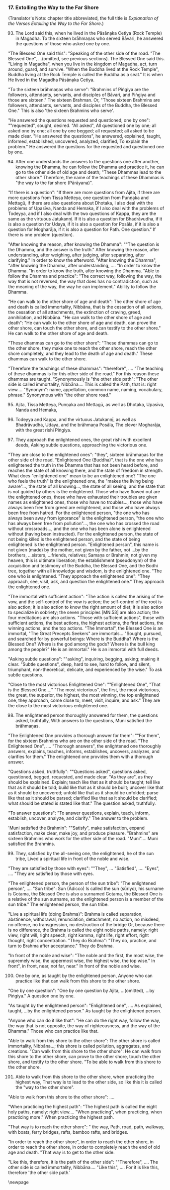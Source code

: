### 17. Extolling the Way to the Far Shore

(Translator's Note: chapter title abbreviated, the full title is
_Explanation of the Verses Extolling the Way to the Far Shore_.)

93. The Lord said this, when he lived in the Pāsānạka Cetiya (Rock Temple) in Magadha.
To the sixteen brāhmaṇas who served Bāvari, he answered the questions of those
    who asked one by one.

"The Blessed One said this": "Speaking of the other side of the road. "The
Blessed One", ...(omitted, see previous sections). The Blessed One said this.
"Living in Magadha", when you live in the kingdom of Magadha, act, turn around,
guard, and survive. "When the Buddha lived at the Rock Temple", Buddha living at
the Rock Temple is called the Buddha as a seat." It is when He lived in the
Magadha Pāsānạka Cetiya.

"To the sixteen brāhmaṇas who serve": "Brahmins of Piṅgiya are the followers,
attendants, servants, and disciples of Bāvari, and Piṅgiya and those are
sixteen." The sixteen Brahman. Or, "Those sixteen Brahmins are followers,
attendants, servants, and disciples of the Buddha, the Blessed One." This is
also 'the sixteen Brahmins who serve'.

"He answered the questions requested and questioned, one by one": ""requested",
sought, desired. "All asked", All questioned one by one; all asked one by one;
all one by one begged; all requested; all asked to be made clear. "He answered
the questions", he answered, explained, taught, informed, established,
uncovered, analyzed, clarified, To explain the problem." He answered the
questions for the requested and questioned one by one.

94. After one understands the answers to the questions one after another,
    knowing the Dhamma, he can follow the Dhamma and practice it, he can go to
    the other side of old age and death;
"These Dhammas lead to the other shore." Therefore, the name of the teachings of
these Dhammas is "the way to the far shore (Pārāyana)".

"If there is a question": "If there are more questions from Ajita, if there are
more questions from Tissa Metteya, one question from Punṇạka and Mettagū, if
there are also questions about Dhotaka, I also deal with the problems of
Upasīva, Nanda and Hemaka, if I also deal with the problems of Todeyya, and if I
also deal with the two questions of Kappa, they are the same as the virtuous
Jatukanṇị̄. If it is also a question for Bhadrāvudha, if it is also a question
for Udaya, if it is also a question for Posāla, if it is also a question for
Mogharāja, if it is also a question for Path. One question." If there is one
problem (question).

"After knowing the reason, after knowing the Dhamma": ""The question is the
Dhamma, and the answer is the truth." After knowing the reason, after
understanding, after weighing, after judging, after separating, after
clarifying." In order to know the afterword. "After knowing the Dhamma", "after
knowing the Dhamma, after understanding, .... "In order to know the Dhamma. "In
order to know the truth, after knowing the Dhamma. "Able to follow the Dhamma
and practice": "The correct way, following the way, the way that is not
reversed, the way that does has no contradiction, such as the meaning of the
way, the way he can implement." Ability to follow the Dhamma.

"He can walk to the other shore of age and death": The other shore of age and
death is called immortality, Nibbāna, that is the cessation of all actions, the
cessation of all attachments, the extinction of craving, greed, annihilation,
and Nibbāna. "He can walk to the other shore of age and death": "He can walk to
the other shore of age and death, can prove the other shore, can touch the other
shore, and can testify to the other shore." He can walk to the other shore of
age and death.

"These dhammas can go to the other shore": "These dhammas can go to the other
shore, they make one to reach the other shore, reach the other shore completely,
and they lead to the death of age and death." These dhammas can walk to the
other shore.

"Therefore the teachings of these dhammas": "therefore", .... "The teaching of
these dhammas  is for this other side of the road." For this reason these
dhammas are taught. "Synonymously is "the other side path": "The other side is
called immortality, Nibbāna.... This is called the Path, that is: right view....
"Synonym": name, appellation, common name, naming, vocabulary, phrase."
Synonymous with "the other shore road."

95. Ajita, Tissa Metteya, Punṇạka and Mettagū,
as well as Dhotaka, Upasīva, Nanda and Hemaka,

96. Todeyya and Kappa, and the virtuous Jatukanṇị̄,
as well as Bhadrāvudha, Udaya, and the brāhmaṇa Posāla,
The clever Mogharāja, with the great rishi Piṅgiya.

97. They approach the enlightened ones, the great rishi with excellent deeds,
Asking subtle questions, approaching the victorious one.

"They are close to the enlightened ones": "they", sixteen brāhmaṇas for the other
side of the road. "Enlightened One (Buddha)", that is the one who has
enlightened the truth in the Dhamma that has not been heard before, and reaches
the state of all knowing there, and the state of freedom in strength. What does
"enlightened one" mean to be an enlightened one? "The one who feels the truth"
is the enlightened one, the "makes the living being aware"..., the state of all
knowing..., the state of all seeing, and the state that is not guided by others
is the enlightened. Those who have flowed out are the enlightened ones, those
who have exhausted their troubles are given names as enlightened ones, those who
have no troubles..., those who have always been free from greed are enlightened,
and those who have always been free from hatred. For the enlightened person,
"the one who has always been away from ignorance" is the enlightened person,
"the one who has always been free from pollution"..., the one who has crossed
the road without crossroads..., and the one who has been alone is enlightened
without (having been instructed). For the enlightened person, the state of not
being killed is the enlightened person, and the state of being enlightened is
the enlightened person. "Enlightened person", this name is not given (made) by
the mother, not given by the father, not ...by the brothers, ...sisters,
...friends, relatives; Samaṇa or Brahmin; not given my heaven, this is ultimate
liberation; the establishment (pseudonym) of the acquisition and testimony of
the Buddha, the Blessed One, and the Bodhi tree, together with all knowledge and
wisdom, is the enlightened one. "The one who is enlightened. "They approach the
enlightened one": "They approach, see, visit, ask, and question the enlightened
one." They approach the enlightened one.

"The immortal with sufficient action": "The action is called the arising of the
vow, and the self-control of the vow is action; the self-control of the root is
also action; it is also action to know the right amount of diet; it is also
action to specialize in sobriety; the seven principles [MN.53] are also action;
the four meditations are also actions. "Those with sufficient actions", those
with sufficient actions, the best actions, the highest actions, the first
actions, the winning actions, and the top actions. "The Immortal", the Blessed
One is an immortal, "The Great Precepts Seekers" are immortals... "Sought,
pursued, and searched for by powerful beings: Where is the Buddha? Where is the
Blessed One? Where is the god among the gods? Where is the bull king among the
people?" He is an immortal." He is an immortal with full deeds.

"Asking subtle questions": ""asking", inquiring, begging, asking; making it
clear. "Subtle questions", deep, hard to see, hard to follow, and silent,
triumphant, non-theoretical, delicate, and experienced by the wise." To ask
subtle questions.

"Close to the most victorious Enlightened One": ""Enlightened One", "That is the
Blessed One...." "The most victorious", the first, the most victorious, the
great, the superior, the highest, the most winning, the top enlightened one,
they approach, come close to, meet, visit, inquire, and ask." They are the close
to the most victorious enlightened one.

98. The enlightened person thoroughly answered for them, the questions asked,
    truthfully,
With answers to the questions, Muni satisfied the brāhmaṇas.

"The Enlightened One provides a thorough answer for them": ""For them", for the
sixteen Brahmins who are on the other side of the road. "The Enlightened One",
.... "Thorough answers", the enlightened one thoroughly answers, explains,
teaches, informs, establishes, uncovers, analyzes, and clarifies for them." The
enlightened one provides them with a thorough answer.

"Questions asked, truthfully": ""Questions asked", questions asked, questioned,
begged, requested, and made clear. "As they are", as they should be explained.
Explain; teach like that as it should be taught; tell like that as it should be
told; build like that as it should be built; uncover like that as it should be
uncovered; unfold like that as it should be unfolded; parse like that as it
should be parsed; clarified like that as it should be clarified; what should be
stated is stated like that." The question asked, truthfully.

"To answer questions": "To answer questions, explain, teach, inform, establish,
uncover, analyze, and clarify." The answer to the problem.

'Muni satisfied the Brahmin": ""Satisfy", make satisfaction, expand
satisfaction, make clear, make joy, and produce pleasure. "Brahmins" are sixteen
Brahmins who work for the other side of the road. "Muni"....
Muni satisfied the Brahmins.

99. They, satisfied by the all-seeing one, the enlightened, he of the sun tribe,
Lived a spiritual life in front of the noble and wise.

"They are satisfied by those with eyes": ""They", ... "Satisfied", .... "Eyes",
.... "They are satisfied by those with eyes.

"The enlightened person, the person of the sun tribe": "The enlightened person",
.... "Sun tribe": Sun (Ādicco) Is called the sun (sūriyo), his surname is
Gotama, the Blessed One is also a surnamed Gotama, the Blessed One is a
relative of the sun surname, so the enlightened person is a member of the sun
tribe." The enlightened person, the sun tribe.

"Live a spiritual life (doing Brahma)": Brahma is called separation, abstinence,
withdrawal, renunciation, detachment, no action, no misdeed, no offense, no
transgression, no destruction of the bridge Or, because there is no difference,
the Brahma is called the eight noble paths, namely: right view, right will,
right speech, right kamma, right life, right effort, right thought, right
concentration. "They do Brahma": "They do, practice, and turn to Brahma after
acceptance." They do Brahma.

"In front of the noble and wise": "The noble and the first, the most wise, the
supremely wise, the uppermost wise, the highest wise, the top wise." In front",
in front, near, not far, near." In front of the noble and wise.

100. One by one, as taught by the enlightened person,
Anyone who can practice like that can walk from this shore to the other shore.

"One by one question": "One by one question by Ajita, ...(omitted), ...by
Piṅgiya." A question one by one.

"As taught by the enlightened person": "Enlightened one", .... As explained,
taught, ...by the enlightened person." As taught by the enlightened person.

"Anyone who can do it like that": "He can do the right way, follow the way, the
way that is not opposite, the way of righteousness, and the way of the Dhamma."
Those who can practice like that.

"Able to walk from this shore to the other shore": The other shore is called
immortality, Nibbāna...; this shore is called pollution, aggregates, and
creations. "Can walk from this shore to the other shore": He can walk from this
shore to the other shore, can prove to the other shore, touch the other shore,
and testify to the other shore. "To be able to walk from this shore to the other
shore.

101. Able to walk from this shore to the other shore, when practicing the
     highest way,
That way is to lead to the other side, so like this it is called the "way to the
    other shore".

"Able to walk from this shore to the other shore": ....

"When practicing the highest path": "The highest path is called the eight holy
paths, namely: right view.... "When practicing", when practicing, when
practicing more." When practicing the highest path.

"That way is to reach the other shore": " the way, Path, road, path, walkway,
with boats, ferry bridges, rafts, bamboo rafts, and bridges.

"In order to reach the other shore", in order to reach the other shore, in order
to reach the other shore, in order to completely reach the end of old age and death.
"That way is to get to the other side.

"Like this, therefore, it is the path of the other side": ""Therefore", .... The
other side is called immortality, Nibbāna.... "Like this", .... For it is like
this, therefore 'the other side path.'

\newpage
